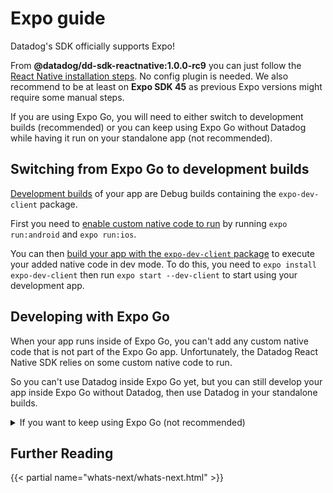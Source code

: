 # Expo guide

Datadog's SDK officially supports Expo!

From **@datadog/dd-sdk-reactnative:1.0.0-rc9** you can just follow the [React Native installation steps][1].
No config plugin is needed.
We also recommend to be at least on **Expo SDK 45** as previous Expo versions might require some manual steps.

If you are using Expo Go, you will need to either switch to development builds (recommended) or you can keep using Expo Go without Datadog while having it run on your standalone app (not recommended).

## Switching from Expo Go to development builds

[Development builds][2] of your app are Debug builds containing the `expo-dev-client` package.

First you need to [enable custom native code to run][3] by running `expo run:android` and `expo run:ios`.

You can then [build your app with the `expo-dev-client` package][4] to execute your added native code in dev mode.
To do this, you need to `expo install expo-dev-client` then run `expo start --dev-client` to start using your development app.

## Developing with Expo Go

When your app runs inside of Expo Go, you can't add any custom native code that is not part of the Expo Go app.
Unfortunately, the Datadog React Native SDK relies on some custom native code to run.

So you can't use Datadog inside Expo Go yet, but you can still develop your app inside Expo Go without Datadog, then use Datadog in your standalone builds.

<details>
<summary>If you want to keep using Expo Go (not recommended)</summary>
If you want to use Datadog with your standalone app and keep using Expo Go in development, you might have noticed that your app now crashes on Expo Go.
This is because you are trying to call native code that is not included.

To prevent your app from crashing in Expo Go, you can add the following file to your project:

```typescript
// mockDatadog.ts
import { NativeModules } from 'react-native';

if (__DEV__) {
    const emptyAsyncFunction = () => new Promise<void>(resolve => resolve());

    NativeModules.DdSdk = {
        initialize: emptyAsyncFunction,
        setUser: emptyAsyncFunction,
        setAttributes: emptyAsyncFunction,
        setTrackingConsent: emptyAsyncFunction
    };

    NativeModules.DdLogs = {
        debug: emptyAsyncFunction,
        info: emptyAsyncFunction,
        warn: emptyAsyncFunction,
        error: emptyAsyncFunction
    };

    NativeModules.DdTrace = {
        startSpan: emptyAsyncFunction,
        finishSpan: emptyAsyncFunction
    };

    NativeModules.DdRum = {
        startView: emptyAsyncFunction,
        stopView: emptyAsyncFunction,
        startAction: emptyAsyncFunction,
        stopAction: emptyAsyncFunction,
        addAction: emptyAsyncFunction,
        startResource: emptyAsyncFunction,
        stopResource: emptyAsyncFunction,
        addError: emptyAsyncFunction,
        addTiming: emptyAsyncFunction
    };
}
```

Then import it before initializing the SDK:

```typescript
import './mockDatadog';
import { DdSdkReactNative } from '@datadog/mobile-react-native';

const config = new DdSdkReactNativeConfiguration(/* your config */);
DdSdkReactNative.initialize(config);
```

</details>

## Further Reading

{{< partial name="whats-next/whats-next.html" >}}

[1]: https://github.com/DataDog/dd-sdk-android
[2]: https://docs.expo.dev/development/introduction/
[3]: https://docs.expo.dev/workflow/customizing/#releasing-apps-with-custom-native-code-to
[4]: https://docs.expo.dev/development/getting-started/
